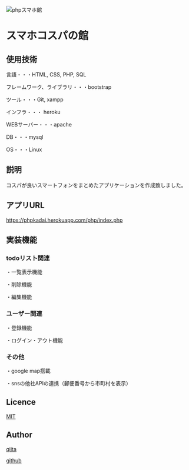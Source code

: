 ![phpスマホ館](https://user-images.githubusercontent.com/59543879/79082262-5fbfec80-7d5f-11ea-8f36-2b58521ed615.png)

スマホコスパの館
====



## 使用技術
<p>言語・・・HTML, CSS, PHP, SQL</p>
<p>フレームワーク、ライブラリ・・・bootstrap</p>
<p>ツール・・・Git, xampp</p>
<p>インフラ・・・ heroku</p>
<p>WEBサーバー・・・apache</p>
<p>DB・・・mysql</p>
<p>OS・・・Linux</p>

 




## 説明
コスパが良いスマートフォンをまとめたアプリケーションを作成致しました。
## アプリURL
https://phpkadai.herokuapp.com/php/index.php

## 実装機能
<h3>todoリスト関連</h3>
<p>・一覧表示機能</p>
<p>・削除機能</p>
<p>・編集機能</p>


<h3>ユーザー関連</h3>
<p>・登録機能</p>
<p>・ログイン・アウト機能</p>

<h3>その他</h3>
<p>・google map搭載</p>
<p>・snsの他社APIの連携（郵便番号から市町村を表示）</p>
 

## Licence

[MIT](https://github.com/tcnksm/tool/blob/master/LICENCE)

## Author

[qiita](https://qiita.com/siraki)

[github](https://github.com/siraki66/phpkadai)

